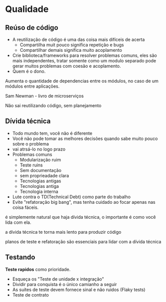 # Qualidade

## Reúso de código

- A reutilização de código é uma das coisa mais difíceis de acerta
  - Compartilha muit pouco significa repetição e bugs
  - Compartilhar demais significa muito acoplamento
- Crie biblioteca/frameworks para resolver problemas comuns, eles são mais independentes, tratar somente como um modulo separado pode gerar muitos problemas com coesão e acoplamento.
- Quem é o dono.

Aumenta o quantidade de dependencias entre os módulos, no caso de um módulos entre aplicações.

Sam Newman - livro de microserviços

Não sai reutilizando código, sem planejamento

## Dívida técnica

- Todo mundo tem, você não é diferente
- Você não pode tomar as melhores decisões quando sabe muito pouco sobre o problema
- vai atrsá-lo no logo prazo
- Problemas comuns
  - Modularização ruim
  - Teste ruins
  - Sem documentação
  - sem proprieadade clara
  - Tecnologias antigas
  - Tecnologias antiga
  - Tecnologia interna
- Lute contra o TD(Technical Debt) como parte do trabalho
- Evite "refatoração big bang", mas tenha cuidado ao focar apenas nas coisa fáceis.

é simplemente natural que haja dívida técnica, o importante é como você lida com ela.

a dívida técnica te torna mais lento para produzir código

planos de teste e refatoração são essenciais para lidar com a dívida técnica

## Testando

**Teste rapidos** como prioridade.


- Esqueça os "Teste de unidade x integração"
- Dividir para conquista é o único camianho a seguir
- As suítes de teste devem fornece sinal e não ruidos (Flaky tests)
- Teste de contrato
